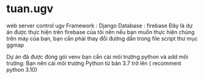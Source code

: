 # tuan.ugv
web server control ugv
Framework : Django
Database : firebase
Đây là dự án được thực hiện trên firebase của tôi nên nếu bạn muốn thực hiện chúng trên máy của bạn, bạn cần phải thay đổi đường dẫn trong file script thư mục ggmap

Dự án đã được đóng gói venv bạn cần cài môi trường python và add môi trường:
Bạn nên cài môi trương Python từ bản 3.7 trở lên ( recomment python 3.10)


